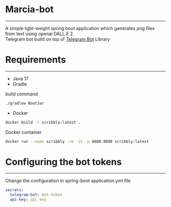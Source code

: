 # Marcia-bot

---

A simple light-weight spring boot application which generates png files from text using openai DALL.E 2. <br>
Telegram bot build on top of [Telegram Bot](https://github.com/rubenlagus/TelegramBots) Library

# Requirements

---

* Java 17
* Gradle <br>


build command
```bash
./gradlew BootJar
```

* Docker

```bash
docker build -t scribbly:latest .
```


Docker container

```bash
docker run --name scribbly -rm -it -p 8080:8080 scribbly:latest
```


# Configuring the bot tokens

---

Change the configuration in spring-boot application.yml file

```yaml
secrets:
  telegram-bot: bot-token
  api-key: api key
```



